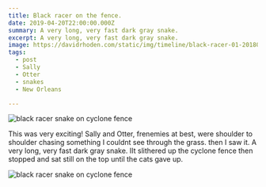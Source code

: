 ```yaml
---
title: Black racer on the fence.
date: 2019-04-20T22:00:00.000Z
summary: A very long, very fast dark gray snake.
excerpt: A very long, very fast dark gray snake.
image: https://davidrhoden.com/static/img/timeline/black-racer-01-20180903.jpg
tags:
  - post 
  - Sally
  - Otter
  - snakes
  - New Orleans

---
```


![black racer snake on cyclone fence](/static/img/timeline/black-racer-01-20180903.jpg "black racer snake on cyclone fence")

This was very exciting! Sally and Otter, frenemies at best, were shoulder to shoulder chasing something I couldnt see through the grass. then I saw it. A very long, very fast dark gray snake. IIt slithered up the cyclone fence then stopped and sat still on the top until the cats gave up.

![black racer snake on cyclone fence](/static/img/timeline/black-racer-02-20180903.jpg "black racer snake on cyclone fence")